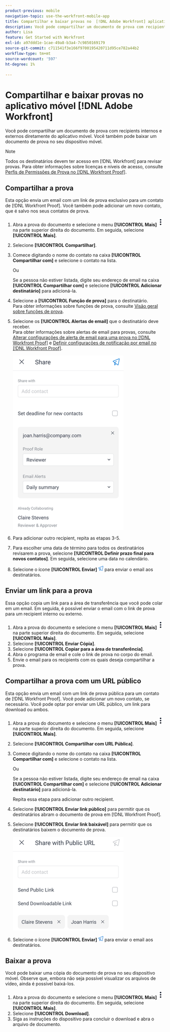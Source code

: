 ```yaml
---
product-previous: mobile
navigation-topic: use-the-workfront-mobile-app
title: Compartilhar e baixar provas no  [!DNL Adobe Workfront] aplicativo móvel
description: Você pode compartilhar um documento de prova com recipients internos e externos diretamente do aplicativo móvel. Você também pode baixar um documento de prova no seu dispositivo móvel.
author: Lisa
feature: Get Started with Workfront
exl-id: a97ddd1e-1cae-49a8-b3a4-7c9850169179
source-git-commit: c711541f3e166f9700195420711d95ce782a44b2
workflow-type: tm+mt
source-wordcount: '597'
ht-degree: 1%

---
```


# Compartilhar e baixar provas no aplicativo móvel [!DNL Adobe Workfront]

Você pode compartilhar um documento de prova com recipients internos e externos diretamente do aplicativo móvel. Você também pode baixar um documento de prova no seu dispositivo móvel.

>[!NOTE]
>
>Todos os destinatários devem ter acesso em [!DNL Workfront] para revisar provas. Para obter informações sobre licenças e níveis de acesso, consulte [Perfis de Permissões de Prova no [!DNL Workfront Proof]](../../../workfront-proof/wp-acct-admin/account-settings/proof-perm-profiles-in-wp.md).

## Compartilhar a prova

Esta opção envia um email com um link de prova exclusivo para um contato de [!DNL Workfront Proof]. Você também pode adicionar um novo contato, que é salvo nos seus contatos de prova.

1. Abra a prova do documento e selecione o menu **[!UICONTROL Mais]** ![Mais menu](assets/mobile-verticalmoremenu-20x33.png) na parte superior direita do documento. Em seguida, selecione **[!UICONTROL Mais]**.
1. Selecione **[!UICONTROL Compartilhar]**.
1. Comece digitando o nome do contato na caixa **[!UICONTROL Compartilhar com]** e selecione o contato na lista.

   Ou

   Se a pessoa não estiver listada, digite seu endereço de email na caixa **[!UICONTROL Compartilhar com]** e selecione **[!UICONTROL Adicionar destinatário]** para adicioná-la.

1. Selecione a **[!UICONTROL Função de prova]** para o destinatário.\
   Para obter informações sobre funções de prova, consulte [Visão geral sobre funções de prova](../../../review-and-approve-work/proofing/proofing-overview/proof-roles.md).
1. Selecione os **[!UICONTROL Alertas de email]** que o destinatário deve receber.\
   Para obter informações sobre alertas de email para provas, consulte [Alterar configurações de alerta de email para uma prova no [!DNL Workfront Proof]](../../../workfront-proof/wp-emailsntfctns/email-alerts/change-email-alert-settings-wp.md) e [Definir configurações de notificação por email no [!DNL Workfront Proof]](../../../workfront-proof/wp-emailsntfctns/email-alerts/config-email-notification-settings-wp.md).

   ![Compartilhar tela](assets/mobile-shareproof-350x551.png)

1. Para adicionar outro recipient, repita as etapas 3-5.
1. Para escolher uma data de término para todos os destinatários revisarem a prova, selecione **[!UICONTROL Definir prazo final para novos contatos]**. Em seguida, selecione uma data no calendário.
1. Selecione o ícone **[!UICONTROL Enviar]** ![Ícone Enviar](assets/mobile-send-icon-25x26.png) para enviar o email aos destinatários.

## Enviar um link para a prova

Essa opção copia um link para a área de transferência que você pode colar em um email. Em seguida, é possível enviar o email com o link de prova para um recipient interno ou externo.

1. Abra a prova do documento e selecione o menu **[!UICONTROL Mais]** ![Mais menu](assets/mobile-verticalmoremenu-20x33.png) na parte superior direita do documento. Em seguida, selecione **[!UICONTROL Mais]**.
1. Selecione **[!UICONTROL Enviar Cópia]**.
1. Selecione **[!UICONTROL Copiar para a área de transferência]**.
1. Abra o programa de email e cole o link de prova no corpo do email.
1. Envie o email para os recipients com os quais deseja compartilhar a prova.

## Compartilhar a prova com um URL público

Esta opção envia um email com um link de prova pública para um contato de [!DNL Workfront Proof]. Você pode adicionar um novo contato, se necessário. Você pode optar por enviar um URL público, um link para download ou ambos.

1. Abra a prova do documento e selecione o menu **[!UICONTROL Mais]** ![Mais menu](assets/mobile-verticalmoremenu-20x33.png) na parte superior direita do documento. Em seguida, selecione **[!UICONTROL Mais]**.
1. Selecione **[!UICONTROL Compartilhar com URL Pública]**.
1. Comece digitando o nome do contato na caixa **[!UICONTROL Compartilhar com]** e selecione o contato na lista.

   Ou

   Se a pessoa não estiver listada, digite seu endereço de email na caixa **[!UICONTROL Compartilhar com]** e selecione **[!UICONTROL Adicionar destinatário]** para adicioná-la.

   Repita essa etapa para adicionar outro recipient.

1. Selecione **[!UICONTROL Enviar link público]** para permitir que os destinatários abram o documento de prova em [!DNL Workfront Proof].
1. Selecione **[!UICONTROL Enviar link baixável]** para permitir que os destinatários baixem o documento de prova.

   ![[!UICONTROL Compartilhar com a tela de URL pública]](assets/mobile-sharepublicurl-proof-350x296.png)

1. Selecione o ícone **[!UICONTROL Enviar]** ![Ícone Enviar](assets/mobile-send-icon-25x26.png) para enviar o email aos destinatários.

## Baixar a prova

Você pode baixar uma cópia do documento de prova no seu dispositivo móvel. Observe que, embora não seja possível visualizar os arquivos de vídeo, ainda é possível baixá-los.

1. Abra a prova do documento e selecione o menu **[!UICONTROL Mais]** ![Mais menu](assets/mobile-verticalmoremenu-20x33.png) na parte superior direita do documento. Em seguida, selecione **[!UICONTROL Mais]**.
1. Selecione **[!UICONTROL Download]**.
1. Siga as instruções do dispositivo para concluir o download e abra o arquivo de documento.
